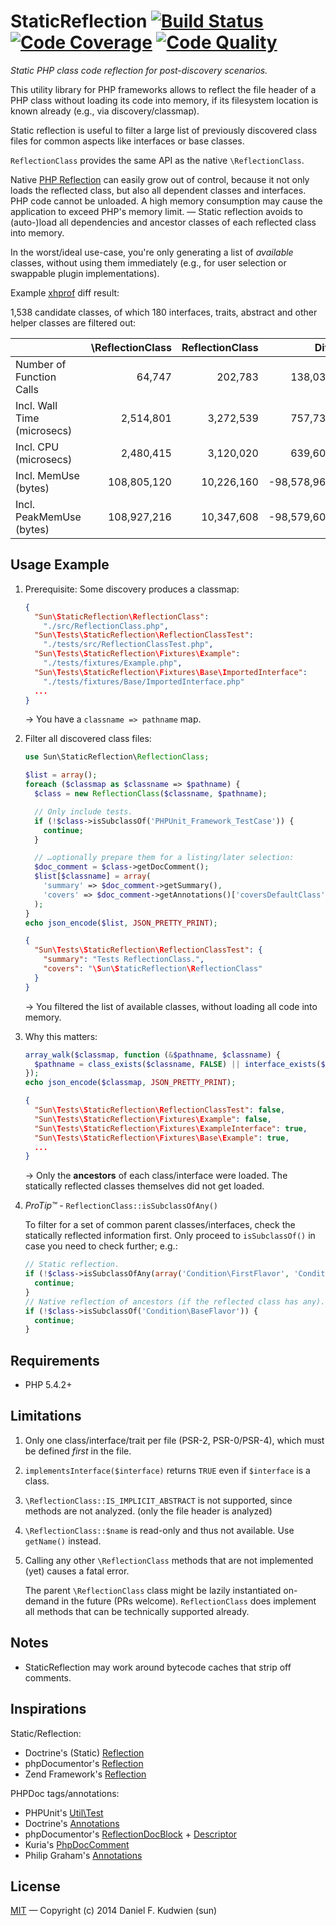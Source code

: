 # StaticReflection [![Build Status](https://travis-ci.org/sun/staticreflection.svg)](https://travis-ci.org/sun/staticreflection) [![Code Coverage](https://scrutinizer-ci.com/g/sun/staticreflection/badges/coverage.png?b=master)](https://scrutinizer-ci.com/g/sun/staticreflection/?branch=master) [![Code Quality](https://scrutinizer-ci.com/g/sun/staticreflection/badges/quality-score.png?b=master)](https://scrutinizer-ci.com/g/sun/staticreflection/?branch=master)
_Static PHP class code reflection for post-discovery scenarios._

This utility library for PHP frameworks allows to reflect the file header of a
PHP class without loading its code into memory, if its filesystem location is
known already (e.g., via discovery/classmap).

Static reflection is useful to filter a large list of previously discovered
class files for common aspects like interfaces or base classes.

`ReflectionClass` provides the same API as the native `\ReflectionClass`.

Native [PHP Reflection] can easily grow out of control, because it not only
loads the reflected class, but also all dependent classes and interfaces.  PHP
code cannot be unloaded.  A high memory consumption may cause the application to
exceed PHP's memory limit. — Static reflection avoids to (auto-)load all
dependencies and ancestor classes of each reflected class into memory.

In the worst/ideal use-case, you're only generating a list of _available_
classes, without using them immediately (e.g., for user selection or swappable
plugin implementations).

Example [xhprof](http://php.net/manual/en/book.xhprof.php) diff result:

1,538 candidate classes, of which 180 interfaces, traits, abstract and other
helper classes are filtered out:

|       | \ReflectionClass | ReflectionClass | Diff | Diff% |
| ----- | ----------------:| ---------------:| ----:| -----:|
| Number of Function Calls | 64,747 | 202,783 | 138,036 | 213.2%
| Incl. Wall Time (microsecs) | 2,514,801 | 3,272,539 |757,738 | 30.1%
| Incl. CPU (microsecs) | 2,480,415 | 3,120,020 | 639,605 | 25.8%
| Incl. MemUse (bytes) | 108,805,120 | 10,226,160 | -98,578,960 | -90.6%
| Incl. PeakMemUse (bytes) | 108,927,216 | 10,347,608 | -98,579,608 | **-90.5%**


## Usage Example

1. Prerequisite: Some discovery produces a classmap:

    ```json
    {
      "Sun\StaticReflection\ReflectionClass":
        "./src/ReflectionClass.php",
      "Sun\Tests\StaticReflection\ReflectionClassTest":
        "./tests/src/ReflectionClassTest.php",
      "Sun\Tests\StaticReflection\Fixtures\Example":
        "./tests/fixtures/Example.php",
      "Sun\Tests\StaticReflection\Fixtures\Base\ImportedInterface":
        "./tests/fixtures/Base/ImportedInterface.php"
      ...
    }
    ```
    → You have a `classname => pathname` map.

1. Filter all discovered class files:

    ```php
    use Sun\StaticReflection\ReflectionClass;

    $list = array();
    foreach ($classmap as $classname => $pathname) {
      $class = new ReflectionClass($classname, $pathname);

      // Only include tests.
      if (!$class->isSubclassOf('PHPUnit_Framework_TestCase')) {
        continue;
      }

      // …optionally prepare them for a listing/later selection:
      $doc_comment = $class->getDocComment();
      $list[$classname] = array(
        'summary' => $doc_comment->getSummary(),
        'covers' => $doc_comment->getAnnotations()['coversDefaultClass'][0],
      );
    }
    echo json_encode($list, JSON_PRETTY_PRINT);
    ```

    ```json
    {
      "Sun\Tests\StaticReflection\ReflectionClassTest": {
        "summary": "Tests ReflectionClass.",
        "covers": "\Sun\StaticReflection\ReflectionClass"
      }
    }
    ```
    → You filtered the list of available classes, without loading all code into
    memory.

1. Why this matters:

    ```php
    array_walk($classmap, function (&$pathname, $classname) {
      $pathname = class_exists($classname, FALSE) || interface_exists($classname, FALSE);
    });
    echo json_encode($classmap, JSON_PRETTY_PRINT);
    ```

    ```json
    {
      "Sun\Tests\StaticReflection\ReflectionClassTest": false,
      "Sun\Tests\StaticReflection\Fixtures\Example": false,
      "Sun\Tests\StaticReflection\Fixtures\ExampleInterface": true,
      "Sun\Tests\StaticReflection\Fixtures\Base\Example": true,
      ...
    }
    ```
    → Only the **ancestors** of each class/interface were loaded. The
    statically reflected classes themselves did not get loaded.

1. _ProTip™_ - `ReflectionClass::isSubclassOfAny()`

    To filter for a set of common parent classes/interfaces, check the
    statically reflected information first.  Only proceed to `isSubclassOf()` in
    case you need to check further; e.g.:

    ```php
    // Static reflection.
    if (!$class->isSubclassOfAny(array('Condition\FirstFlavor', 'Condition\SecondFlavor'))) {
      continue;
    }
    // Native reflection of ancestors (if the reflected class has any).
    if (!$class->isSubclassOf('Condition\BaseFlavor')) {
      continue;
    }
    ```


## Requirements

* PHP 5.4.2+


## Limitations

1. Only one class/interface/trait per file (PSR-2, PSR-0/PSR-4), which must be
    defined _first_ in the file.

1. `implementsInterface($interface)` returns `TRUE` even if `$interface` is a
    class.

1. `\ReflectionClass::IS_IMPLICIT_ABSTRACT` is not supported, since methods are
    not analyzed. (only the file header is analyzed)

1. `\ReflectionClass::$name` is read-only and thus not available. Use 
    `getName()` instead.

1. Calling any other `\ReflectionClass` methods that are not implemented (yet)
    causes a fatal error.

    The parent `\ReflectionClass` class might be lazily instantiated on-demand
    in the future (PRs welcome).  `ReflectionClass` does implement all methods
    that can be technically supported already.


## Notes

* StaticReflection may work around bytecode caches that strip off comments.


## Inspirations

Static/Reflection:

* Doctrine's (Static) [Reflection](https://github.com/doctrine/common/tree/master/lib/Doctrine/Common/Reflection)
* phpDocumentor's [Reflection](https://github.com/phpDocumentor/Reflection)
* Zend Framework's [Reflection](https://github.com/zendframework/zf2/tree/master/library/Zend/Server/Reflection)

PHPDoc tags/annotations:

* PHPUnit's [Util\Test](https://github.com/sebastianbergmann/phpunit/blob/master/src/Util/Test.php)
* Doctrine's [Annotations](https://github.com/doctrine/annotations/tree/master/lib/Doctrine/Common/Annotations)
* phpDocumentor's [ReflectionDocBlock](https://github.com/phpDocumentor/ReflectionDocBlock) + [Descriptor](https://github.com/phpDocumentor/phpDocumentor2/tree/develop/src/phpDocumentor/Descriptor)
* Kuria's [PhpDocComment](https://github.com/kuria/php-doc-comment)
* Philip Graham's [Annotations](https://github.com/pgraham/php-annotations)


## License

[MIT](LICENSE) — Copyright (c) 2014 Daniel F. Kudwien (sun)


[PHP Reflection]: http://php.net/manual/en/book.reflection.php
